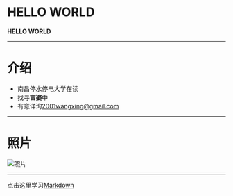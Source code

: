 # HELLO WORLD

**HELLO WORLD**

***

# 介绍
- 南昌停水停电大学在读
- 找寻**富婆**中
- 有意详询<2001wangxing@gmail.com>

***

# 照片
![照片](https://tse4-mm.cn.bing.net/th/id/OIP-C.S3XMuDModFSd66fAWBBUjgHaHa?w=169&h=180&c=7&r=0&o=5&dpr=1.25&pid=1.7 "猫猫头")

***
点击这里学习[Markdown](https://markdown.com.cn/basic-syntax/links.html "Markdom")
